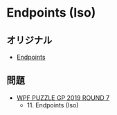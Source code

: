 # Endpoints (Iso)

## オリジナル
- [Endpoints](endpoints.md)

## 問題
- [WPF PUZZLE GP 2019 ROUND 7](../questions/wpfpgp2019_7.md)
	- 11\. Endpoints (Iso)
